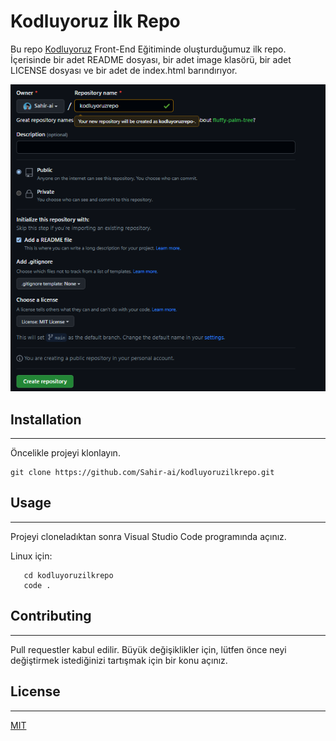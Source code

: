 # **Kodluyoruz İlk Repo**
Bu repo [Kodluyoruz](https://www.kodluyoruz.org/) Front-End Eğitiminde oluşturduğumuz ilk repo. İçerisinde bir adet README dosyası, bir adet image klasörü, bir adet LICENSE dosyası ve bir adet de index.html barındırıyor.

![Repo Açılış Görseli](image/Repo1.PNG)

## **Installation**
---
Öncelikle projeyi klonlayın.
```
git clone https://github.com/Sahir-ai/kodluyoruzilkrepo.git
```


## **Usage**
---
Projeyi cloneladıktan sonra Visual Studio Code programında açınız.

Linux için:
```
   cd kodluyoruzilkrepo
   code . 
```

## **Contributing**
---
Pull requestler kabul edilir. Büyük değişiklikler için, lütfen önce neyi değiştirmek istediğinizi tartışmak için bir konu açınız.

## **License**
---
[MIT](https://choosealicense.com/licenses/mit/)